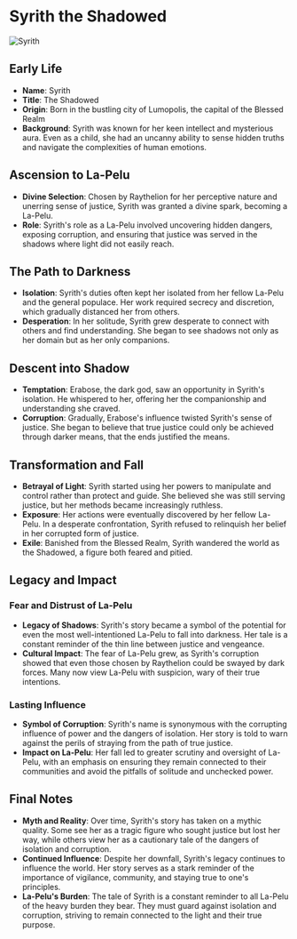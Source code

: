 # Syrith the Shadowed
![Syrith](../../assets/Syrith.jpg)

## Early Life

- **Name**: Syrith
- **Title**: The Shadowed
- **Origin**: Born in the bustling city of Lumopolis, the capital of the Blessed Realm
- **Background**: Syrith was known for her keen intellect and mysterious aura. Even as a child, she had an uncanny ability to sense hidden truths and navigate the complexities of human emotions.

## Ascension to La-Pelu

- **Divine Selection**: Chosen by Raythelion for her perceptive nature and unerring sense of justice, Syrith was granted a divine spark, becoming a La-Pelu.
- **Role**: Syrith's role as a La-Pelu involved uncovering hidden dangers, exposing corruption, and ensuring that justice was served in the shadows where light did not easily reach.

## The Path to Darkness

- **Isolation**: Syrith's duties often kept her isolated from her fellow La-Pelu and the general populace. Her work required secrecy and discretion, which gradually distanced her from others.
- **Desperation**: In her solitude, Syrith grew desperate to connect with others and find understanding. She began to see shadows not only as her domain but as her only companions.

## Descent into Shadow

- **Temptation**: Erabose, the dark god, saw an opportunity in Syrith's isolation. He whispered to her, offering her the companionship and understanding she craved.
- **Corruption**: Gradually, Erabose's influence twisted Syrith's sense of justice. She began to believe that true justice could only be achieved through darker means, that the ends justified the means.

## Transformation and Fall

- **Betrayal of Light**: Syrith started using her powers to manipulate and control rather than protect and guide. She believed she was still serving justice, but her methods became increasingly ruthless.
- **Exposure**: Her actions were eventually discovered by her fellow La-Pelu. In a desperate confrontation, Syrith refused to relinquish her belief in her corrupted form of justice.
- **Exile**: Banished from the Blessed Realm, Syrith wandered the world as the Shadowed, a figure both feared and pitied.

## Legacy and Impact

### Fear and Distrust of La-Pelu

- **Legacy of Shadows**: Syrith's story became a symbol of the potential for even the most well-intentioned La-Pelu to fall into darkness. Her tale is a constant reminder of the thin line between justice and vengeance.
- **Cultural Impact**: The fear of La-Pelu grew, as Syrith's corruption showed that even those chosen by Raythelion could be swayed by dark forces. Many now view La-Pelu with suspicion, wary of their true intentions.

### Lasting Influence

- **Symbol of Corruption**: Syrith's name is synonymous with the corrupting influence of power and the dangers of isolation. Her story is told to warn against the perils of straying from the path of true justice.
- **Impact on La-Pelu**: Her fall led to greater scrutiny and oversight of La-Pelu, with an emphasis on ensuring they remain connected to their communities and avoid the pitfalls of solitude and unchecked power.

## Final Notes

- **Myth and Reality**: Over time, Syrith's story has taken on a mythic quality. Some see her as a tragic figure who sought justice but lost her way, while others view her as a cautionary tale of the dangers of isolation and corruption.
- **Continued Influence**: Despite her downfall, Syrith's legacy continues to influence the world. Her story serves as a stark reminder of the importance of vigilance, community, and staying true to one's principles.
- **La-Pelu's Burden**: The tale of Syrith is a constant reminder to all La-Pelu of the heavy burden they bear. They must guard against isolation and corruption, striving to remain connected to the light and their true purpose.

